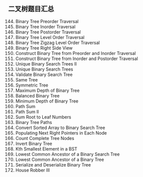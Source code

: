 ## 二叉树题目汇总
144. Binary Tree Preorder Traversal
94. Binary Tree Inorder Traversal
145. Binary Tree Postorder Traversal
102. Binary Tree Level Order Traversal
103. Binary Tree Zigzag Level Order Traversal
199. Binary Tree Right Side View
105. Construct Binary Tree from Preorder and Inorder Traversal
106. Construct Binary Tree from Inorder and Postorder Traversal
95. Unique Binary Search Trees II
96. Unique Binary Search Trees
98. Validate Binary Search Tree
100. Same Tree
101. Symmetric Tree
104. Maximum Depth of Binary Tree
110. Balanced Binary Tree
111. Minimum Depth of Binary Tree
112. Path Sum
113. Path Sum II
129. Sum Root to Leaf Numbers
257. Binary Tree Paths
108. Convert Sorted Array to Binary Search Tree
116. Populating Next Right Pointers in Each Node
222. Count Complete Tree Nodes
226. Invert Binary Tree
230. Kth Smallest Element in a BST
235. Lowest Common Ancestor of a Binary Search Tree
236. Lowest Common Ancestor of a Binary Tree
297. Serialize and Deserialize Binary Tree
337. House Robber III